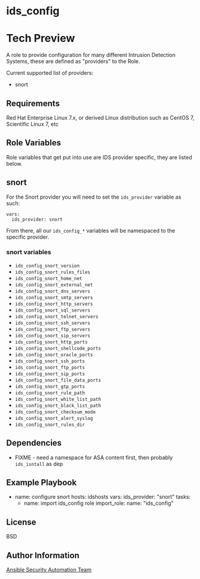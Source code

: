 ids_config
==========

# Tech Preview

A role to provide configuration for many different Intrusion Detection Systems,
these are defined as "providers" to the Role.

Current supported list of providers:
* snort

Requirements
------------

Red Hat Enterprise Linux 7.x, or derived Linux distribution such as CentOS 7,
Scientific Linux 7, etc

Role Variables
--------------

Role variables that get put into use are IDS provider specific, they are listed
below.

## snort

For the Snort provider you will need to set the `ids_provider` variable as such:

    vars:
      ids_provider: snort

From there, all our `ids_config_*` variables will be namespaced to the
specific provider.

### snort variables

* `ids_config_snort_version`
* `ids_config_snort_rules_files`
* `ids_config_snort_home_net`
* `ids_config_snort_external_net`
* `ids_config_snort_dns_servers`
* `ids_config_snort_smtp_servers`
* `ids_config_snort_http_servers`
* `ids_config_snort_sql_servers`
* `ids_config_snort_telnet_servers`
* `ids_config_snort_ssh_servers`
* `ids_config_snort_ftp_servers`
* `ids_config_snort_sip_servers`
* `ids_config_snort_http_ports`
* `ids_config_snort_shellcode_ports`
* `ids_config_snort_oracle_ports`
* `ids_config_snort_ssh_ports`
* `ids_config_snort_ftp_ports`
* `ids_config_snort_sip_ports`
* `ids_config_snort_file_data_ports`
* `ids_config_snort_gtp_ports`
* `ids_config_snort_rule_path`
* `ids_config_snort_white_list_path`
* `ids_config_snort_black_list_path`
* `ids_config_snort_checksum_mode`
* `ids_config_snort_alert_syslog`
* `ids_config_snort_rules_dir`

Dependencies
------------

* FIXME - need a namespace for ASA content first, then probably `ids_isntall`
  as dep

Example Playbook
----------------

- name: configure snort
  hosts: idshosts
  vars:
    ids_provider: "snort"
  tasks:
    - name: import ids_config role
      import_role:
        name: "ids_config"

License
-------

BSD

Author Information
------------------

[Ansible Security Automation Team](https://github.com/ansible-security)
